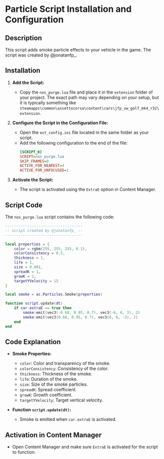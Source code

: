 # Particle Script Installation and Configuration

## Description

This script adds smoke particle effects to your vehicle in the game. The script was created by @jonatanfp_.

## Installation

1. **Add the Script:**
   - Copy the `nos_purge.lua` file and place it in the `extension` folder of your project. The exact path may vary depending on your setup, but it is typically something like `steamapps\common\assettocorsa\content\cars\jfp_vw_golf_mk4_r32\extension`.

2. **Configure the Script in the Configuration File:**
   - Open the `ext_config.ini` file located in the same folder as your script.
   - Add the following configuration to the end of the file:
     ```ini
     [SCRIPT_0]
     SCRIPT=nos_purge.lua
     SKIP_FRAMES=0
     ACTIVE_FOR_NEAREST=4
     ACTIVE_FOR_UNFOCUSED=1
     ```

3. **Activate the Script:**
   - The script is activated using the `ExtraE` option in Content Manager.

## Script Code

The `nos_purge.lua` script contains the following code:

```lua
-----------------------------------
-- script created by @jonatanfp_ --
-----------------------------------

local properties = {
    color = rgbm(255, 255, 255, 0.1),
    colorConsistency = 0.5,
    thickness = 1,
    life = 1,
    size = 0.001,
    spreadK = 1,
    growK = 2,
    targetYVelocity = 15
}

local smoke = ac.Particles.Smoke(properties)

function script.update(dt)
    if car.extraE == true then
        smoke:emit(vec3(-0.68, 0.95, 0.7), vec3(-6, 6, 3), 2)
        smoke:emit(vec3(0.68, 0.95, 0.7), vec3(6, 6, -3), 2)
    end
end
```

## Code Explanation

- **Smoke Properties:**
  - `color`: Color and transparency of the smoke.
  - `colorConsistency`: Consistency of the color.
  - `thickness`: Thickness of the smoke.
  - `life`: Duration of the smoke.
  - `size`: Size of the smoke particles.
  - `spreadK`: Spread coefficient.
  - `growK`: Growth coefficient.
  - `targetYVelocity`: Target vertical velocity.

- **Function `script.update(dt)`:**
  - Smoke is emitted when `car.extraE` is activated.

## Activation in Content Manager

- Open Content Manager and make sure `ExtraE` is activated for the script to function.
